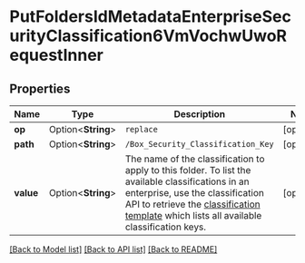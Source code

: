 # PutFoldersIdMetadataEnterpriseSecurityClassification6VmVochwUwoRequestInner

## Properties

Name | Type | Description | Notes
------------ | ------------- | ------------- | -------------
**op** | Option<**String**> | `replace` | [optional]
**path** | Option<**String**> | `/Box_Security_Classification_Key` | [optional]
**value** | Option<**String**> | The name of the classification to apply to this folder.  To list the available classifications in an enterprise, use the classification API to retrieve the [classification template](e://get_metadata_templates_enterprise_securityClassification-6VMVochwUWo_schema) which lists all available classification keys. | [optional]

[[Back to Model list]](../README.md#documentation-for-models) [[Back to API list]](../README.md#documentation-for-api-endpoints) [[Back to README]](../README.md)


